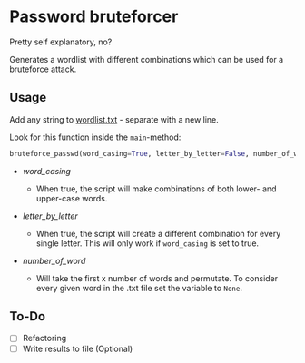 # Password bruteforcer

Pretty self explanatory, no?

Generates a wordlist with different combinations which can be used for a bruteforce attack.

## Usage
Add any string to [wordlist.txt](wordlist.txt) - separate with a new line.

Look for this function inside the ```main```-method:
```python
bruteforce_passwd(word_casing=True, letter_by_letter=False, number_of_words=None)
```

* *word_casing*
    * When true, the script will make combinations of both lower- and upper-case words.

* *letter_by_letter*
    * When true, the script will create a different combination for every single letter.
    This will only work if ```word_casing``` is set to true.

* *number_of_word*
    * Will take the first x number of words and permutate. To consider every given word in the
    .txt file set the variable to ```None```.



## To-Do
- [ ] Refactoring
- [ ] Write results to file (Optional)
